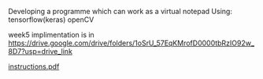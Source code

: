 Developing a programme which can work as a virtual notepad 
Using:
  tensorflow(keras)
  openCV

week5 implimentation is in https://drive.google.com/drive/folders/1oSrU_57EqKMrofD0000tbRzIO92w_8D7?usp=drive_link



[instructions.pdf](https://github.com/user-attachments/files/16228119/instructions.pdf)

